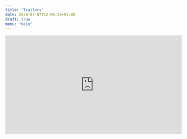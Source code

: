 ```yaml
---
title: "Trailers"
date: 2020-07-07T12:06:24+01:00
draft: true
menu: "main"
---
```


<iframe width="560" height="315" src="https://www.youtube.com/embed/ybji16u608U" frameborder="0" allow="accelerometer; autoplay; encrypted-media; gyroscope; picture-in-picture" allowfullscreen></iframe>

